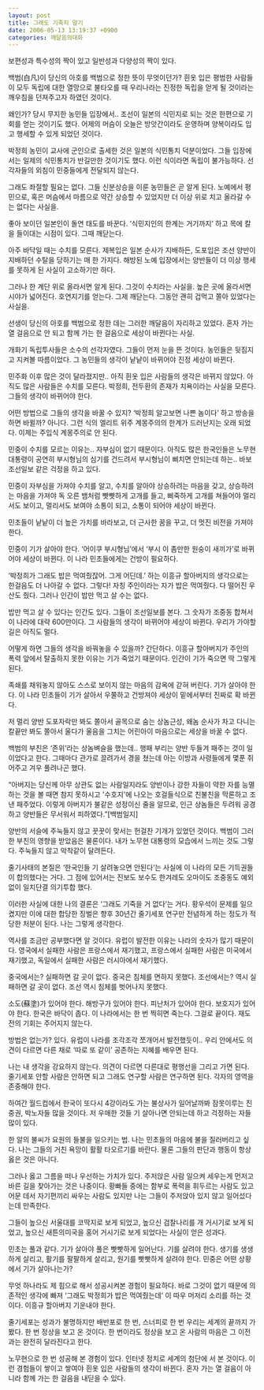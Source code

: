 ```yaml
---
layout: post
title: 그래도 기죽지 말기
date: 2006-05-13 13:19:37 +0900
categories: 깨달음의대화
---
```

 보편성과 특수성의 짝이 있고 일반성과 다양성의 짝이 있다. 

백범(白凡)이 당신의 아호를 백범으로 정한 뜻이 무엇이던가? 흰옷 입은 평범한 사람들이 모두 독립에 대한 열망으로 불타오를 때 우리나라는 진정한 독립을 얻게 될 것이라는 깨우침을 던져주고자 하였던 것이다. 

왜인가? 당시 무지한 농민들 입장에서.. 조선이 일본의 식민지로 되는 것은 한편으로 기회를 얻는 것이기도 했다. 어제의 머슴이 오늘은 방앗간이라도 운영하며 양복이라도 입고 행세할 수 있게 되었던 것이다. 

박정희 농민이 교사에 군인으로 출세한 것은 일본의 식민통치 덕분이었다. 그들 입장에서는 일제의 식민통치가 반길만한 것이기도 했다. 이런 식이라면 독립이 불가능하다. 선각자들의 외침이 민중들에게 전달되지 않는다. 

그래도 좌절할 필요는 없다. 그들 신분상승을 이룬 농민들은 곧 알게 된다. 노예에서 평민으로, 혹은 머슴에서 마름으로 약간 상승할 수 있었지만 더 이상 위로 치고 올라갈 수는 없다는 사실을. 

좋아 보이던 일본인이 돌연 태도를 바꾼다. ‘식민지인의 한계는 거기까지’ 하고 목에 칼을 들이대는 시점이 있다. 그때 깨닫는다. 

아주 바닥일 때는 수치를 모른다. 제복입은 일본 순사가 지배하든, 도포입은 조선 양반이 지배하던 수탈을 당하기는 매 한 가지다. 해방된 노예 입장에서는 양반들이 더 이상 행세를 못하게 된 사실이 고소하기만 하다.

그러나 한 계단 위로 올라서면 알게 된다. 그것이 수치라는 사실을. 높은 곳에 올라서면 시야가 넓어진다. 호연지기를 얻는다. 그제 깨닫는다. 그동안 괜히 겁먹고 쫄아 있었다는 사실을.

선생이 당신의 아호를 백범으로 정한 데는 그러한 깨달음이 자리하고 있었다. 혼자 가는 열 걸음으로 안 되고 함께 가는 한 걸음으로 세상이 바뀐다는 사실.

개화기 독립투사들은 소수의 선각자였다. 그들이 먼저 눈을 뜬 것이다. 농민들은 뒷짐지고 지켜볼 따름이었다. 그 농민들의 생각이 낱낱이 바뀌어야 진정 세상이 바뀐다. 

민주화 이후 많은 것이 달라졌지만.. 아직 흰옷 입은 사람들의 생각은 바뀌지 않았다. 아직도 많은 사람들은 수치를 모른다. 박정희, 전두환의 존재가 치욕이라는 사실을 모른다. 그들의 생각이 바뀌어야 한다.

어떤 방법으로 그들의 생각을 바꿀 수 있지? ‘박정희 알고보면 나쁜 놈이다’ 하고 방송을 하면 바뀔까? 아니다. 그런 식의 엘리트 위주 계몽주의의 한계가 드러난지는 오래 되었다. 이제는 주입식 계몽주의로 안 된다. 

민중이 수치를 모르는 이유는.. 자부심이 없기 때문이다. 아직도 많은 한국인들은 노무현 대통령이 공연히 부시형님의 심기를 건드려서 부시형님이 삐치면 안되는데 하는.. 바보 조선일보 같은 걱정을 하고 있다. 

민중이 자부심을 가져야 수치를 알고, 수치를 알아야 상승하려는 마음을 갖고, 상승하려는 마음을 가져야 독 오른 뱀처럼 빳빳하게 고개를 들고, 삐죽하게 고개를 쳐들어야 멀리서도 보이고, 멀리서도 보여야 소통이 되고, 소통이 되어야 세상이 바뀐다. 

민초들이 낱낱이 더 높은 가치를 바라보고, 더 근사한 꿈을 꾸고, 더 멋진 비전을 가져야 한다. 

민중이 기가 살아야 한다. ‘어이쿠 부시형님’에서 ‘부시 이 좀만한 원숭이 새끼가’로 바뀌어야 세상이 바뀐다. 이 나라 민초들에게는 건방이 필요하다. 

‘박정희가 그래도 밥은 먹여줬잖어. 그게 어딘데.’ 하는 이흥규 할아버지의 생각으로는 한걸음도 더 나아갈 수 없다. 그렇다! 자칭 주인이라는 자가 밥은 먹여줬다. 다 떨어진 우산도 줬다. 그러나 인간이 밥만 먹고 살 수는 없다. 

밥만 먹고 살 수 있다는 인간도 있다. 그들이 조선일보를 본다. 그 숫자가 조중동 합쳐서 이 나라에 대략 600만이다. 그 사람들의 생각이 바뀌어야 세상이 바뀐다. 우리가 가야할 길은 아직도 멀다. 

어떻게 하면 그들의 생각을 바꿔놓을 수 있을까? 간단하다. 이흥규 할아버지가 주인의 폭력 앞에서 탈출하지 못한 이유는 기가 죽었기 때문이다. 인간이 기가 죽으면 딱 그렇게 된다. 

족쇄를 채워놓지 않아도 스스로 보이지 않는 마음의 감옥에 갇혀 버린다. 기가 살아야 한다. 이 나라 민초들이 기가 살아서 우쭐하고 건방져야 세상이 밑에서부터 진짜로 확 바뀐다. 

저 멀리 양반 도포자락만 봐도 쫄아서 골목으로 숨는 상놈근성, 왜놈 순사가 차고 다니는 칼끝만 봐도 쫄아서 울다가 울음을 그치는 어린아이 마음으로는 세상을 바꿀 수 없다. 

백범의 부친은 ‘존위’라는 상놈벼슬을 했는데.. 행패 부리는 양반 두들겨 패주는 것이 일이었다고 한다. 그때마다 관가로 끌려가서 경을 쳤는데 아는 이방과 사령들에게 몇푼 쥐어주고 겨우 풀려나곤 했다. 

“아버지는 당신께 아무 상관도 없는 사람일지라도 양반이나 강한 자들이 약한 자를 능멸하는 것을 볼 때면 참지 못하시고 '수호지'에 나오는 호걸들식으로 친불친을 막론하고 조낸 패주었다. 이렇게 아버지가 불같은 성정이신 줄을 알므로, 인근 상놈들은 두려워 공경하고 양반들은 무서워서 피하였다.”[백범일지]

양반의 서슬에 주눅들지 않고 꿋꿋이 맞서는 헌걸찬 기개가 있었던 것이다. 백범이 그러한 부친의 영향을 받았음은 물론이다. 내가 노무현 대통령의 모습에서 느끼는 것도 그렇다. 주눅들지 않고 악착같이 달려든다. 

줄기사태의 본질은 ‘한국인들 기 살려놓으면 안된다’는 사실에 이 나라의 모든 기득권들이 합의했다는 거다. 그 점에 있어서는 진보도 보수도 한겨레도 오마이도 조중동도 예외없이 일치단결 의기투합 했다.

이러한 사실에 대한 나의 결론은 ‘그래도 기죽을 거 없다’는 거다. 황우석이 문제를 일으켰지만 이에 대한 합당한 징벌은 향후 30년간 줄기세포 연구만 전념하게 하는 정도가 적당한 처분이 된다. 나는 그렇게 생각한다. 

역사를 조금만 공부했다면 알 것이다. 유럽이 발전한 이유는 나라의 숫자가 많기 때문이다. 영국에서 실패한 사람은 프랑스에서 재기했고, 프랑스에서 실패한 사람은 미국에서 재기했고, 독일에서 실패한 사람은 러시아에서 재기했다. 

중국에서는? 실패하면 갈 곳이 없다. 중국은 침체를 면하지 못했다. 조선에서는? 역시 실패하면 갈 곳이 없다. 조선 역시 침체를 벗어나지 못했다. 

소도(蘇塗)가 있어야 한다. 해방구가 있어야 한다. 피난처가 있어야 한다. 보호지가 있어야 한다. 한국은 바닥이 좁다. 이 나라에서는 한 번 찍히면 죽는다. 그걸로 끝이다. 재도전의 기회는 주어지지 않는다. 

방법은 없는가? 있다. 유럽이 나라를 조각조각 쪼개어서 발전했듯이.. 우리 안에서도 의견이 다르면 다른 채로 ‘따로 또 같이’ 공존하는 지혜를 배우면 된다. 

나는 내 생각을 강요하지 않는다. 의견이 다르면 다른대로 평행선을 그리고 가면 된다. 줄기세포 안할 사람은 안하면 되고 그래도 연구할 사람은 연구하면 된다. 각자의 영역을 존중해야 한다. 

하여간 월드컵에서 한국이 또다시 4강이라도 가는 불상사가 일어날까봐 잠못이루는 진중권, 박노자들 많을 것이다. 저 우매한 것들 기 살아나면 안되는데 하고 걱정하는 자들 많이 있다. 

한 알의 불씨가 요원의 들불을 일으키는 법. 나는 민초들의 마음에 불을 질러버리고 싶다. 나는 그들의 거친 욕망이 활활 타오르기를 바란다. 물론 그들의 판단과 행동이 항상 옳은 것은 아니다. 

그러나 옳고 그름을 떠나 우선하는 가치가 있다. 주저앉은 사람 일으켜 세우는게 먼저고 바른 길을 찾아가는 것은 나중이다. 황빠들 중에는 함부로 폭력을 휘두르는 사람도 있고 어문 데서 자기편끼리 싸우는 사람도 있지만 나는 그들이 주저앉아 있지 않고 일어섰다는데 만족한다. 

그들이 높으신 서울대를 코딱지로 보게 되었고, 높으신 검찰나리를 개 거시기로 보게 되었고, 높으신 새튼의미국을 홍어 거시기로 보게 되었다는 사실이 얻은 성과다. 

민초는 풀과 같다. 기가 살아야 풀은 빳빳하게 일어난다. 기를 살려야 한다. 생기를 생생하게 살리고, 활기를 팔팔하게 살리고, 원기를 빳빳하게 살려야 한다. 민중은 어떤 상황에서 기가 살아나는가? 

무엇 하나라도 제 힘으로 해서 성공시켜본 경험이 필요하다. 바로 그것이 없기 때문에 의존적인 생각에 빠져 ‘그래도 박정희가 밥은 먹여줬는데’ 이 따우 머저리 소리를 하는 것이다. 이흥규 할아버지 기운내야 한다. 

줄기세포는 성과가 불명하지만 배반포로 한 번, 스너피로 한 번 우리는 세계의 끝까지 가봤다. 한 번 정상을 보고 온 것이다. 한 번이라도 정상을 보고 온 사람의 마음은 그 이전과는 완전히 달라진다고 한다. 

노무현으로 한 번 성공해 본 경험이 있다. 인터넷 정치로 세계의 첨단에 서 본 것이다. 이런 경험들이 쌓이고 쌓여야 흰옷 입은 사람들의 생각이 바뀐다. 혼자 가는 열 걸음이 아니라 함께 가는 한 걸음을 내딛을 수 있다.